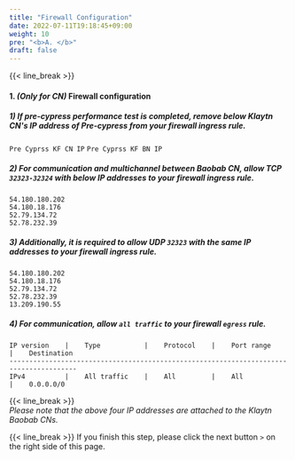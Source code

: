 ```yaml
---
title: "Firewall Configuration"
date: 2022-07-11T19:18:45+09:00
weight: 10
pre: "<b>A. </b>"
draft: false
---
```

{{< line_break >}}

#### 1. *(Only for CN)* Firewall configuration

##### 1) If pre-cypress performance test is completed, remove below Klaytn CN's IP address of Pre-cypress from your firewall ingress rule.
```Pre Cyprss KF CN IP```
```Pre Cyprss KF BN IP```

##### 2) For communication and multichannel between Baobab CN, allow TCP ```32323-32324``` with below IP addresses to your firewall ingress rule.
```54.180.180.202```   
```54.180.18.176```   
```52.79.134.72```   
```52.78.232.39```

##### 3) Additionally, it is required to allow UDP ``` 32323 ``` with the same IP addresses to your firewall ingress rule.
```54.180.180.202```   
```54.180.18.176```   
```52.79.134.72```   
```52.78.232.39```   
```13.209.190.55```

##### 4) For communication, allow ```all traffic``` to your firewall ```egress``` rule.
```vim
IP version    |    Type           |    Protocol    |    Port range    |    Destination
---------------------------------------------------------------------------------------
IPv4          |    All traffic    |    All         |    All           |    0.0.0.0/0
```

{{< line_break >}}   
*Please note that the above four IP addresses are attached to the Klaytn Baobab CNs.*

{{< line_break >}}
If you finish this step, please click the next button ```>``` on the right side of this page.
